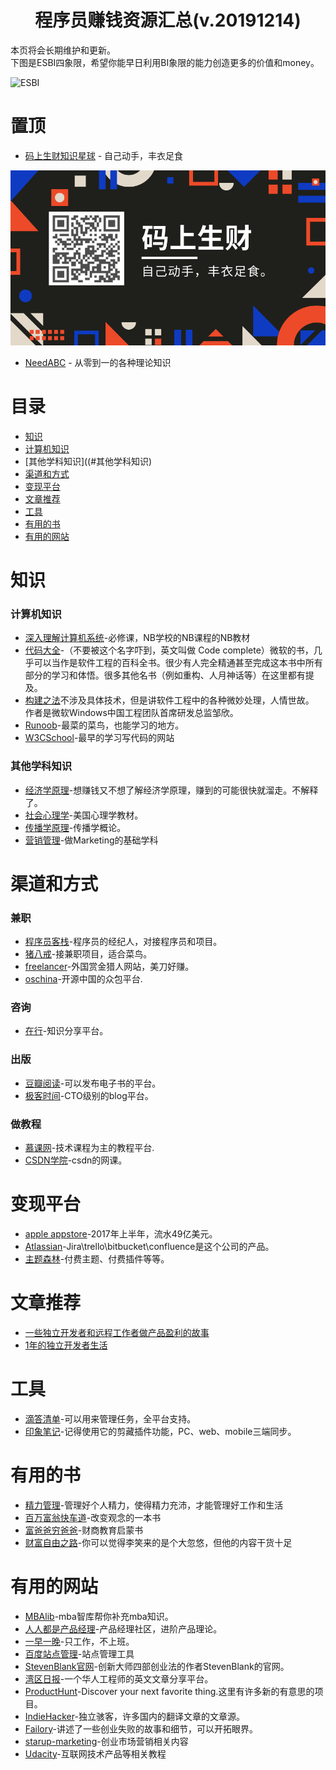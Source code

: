 <h1 align="center">程序员赚钱资源汇总(v.20191214)</h1>

本页将会长期维护和更新。  
下图是ESBI四象限，希望你能早日利用BI象限的能力创造更多的价值和money。  

![ESBI](http://arijitghosh.com/uploads/3/9/3/0/3930825/5922274_orig.jpg)


# 置顶



- [码上生财知识星球](https://t.zsxq.com/aamMJYz) - 自己动手，丰衣足食

![码上生财](progrmb.png)

- [NeedABC](https://www.needabc.com) - 从零到一的各种理论知识


# 目录



- [知识](#知识)
- [计算机知识](#计算机知识)
- [其他学科知识]((#其他学科知识)
- [渠道和方式](#渠道和方式)
- [变现平台](#变现平台)
- [文章推荐](#文章推荐)
- [工具](#工具)
- [有用的书](#有用的书)
- [有用的网站](#有用的网站)
# 知识

### 计算机知识

- [深入理解计算机系统](https://book.douban.com/subject/1896753/)-必修课，NB学校的NB课程的NB教材   
- [代码大全](https://book.douban.com/subject/1951158/)-（不要被这个名字吓到，英文叫做 Code complete）微软的书，几乎可以当作是软件工程的百科全书。很少有人完全精通甚至完成这本书中所有部分的学习和体悟。很多其他名书（例如重构、人月神话等）在这里都有提及。
- [构建之法](https://book.douban.com/subject/25965995/)不涉及具体技术，但是讲软件工程中的各种微妙处理，人情世故。   
作者是微软Windows中国工程团队首席研发总监邹欣。   
- [Runoob](http://www.runoob.com/)-最菜的菜鸟，也能学习的地方。   
- [W3CSchool](https://www.w3cschool.cn/)-最早的学习写代码的网站

### 其他学科知识
- [经济学原理](https://book.douban.com/subject/26435630/)-想赚钱又不想了解经济学原理，赚到的可能很快就溜走。不解释了。 
- [社会心理学](https://book.douban.com/subject/1476651/)-美国心理学教材。
- [传播学原理](https://book.douban.com/subject/5360659/)-传播学概论。
- [营销管理](https://book.douban.com/subject/26879263/)-做Marketing的基础学科

# 渠道和方式
### 兼职

- [程序员客栈](https://www.proginn.com/)-程序员的经纪人，对接程序员和项目。
- [猪八戒](https://www.zbj.com/)-接兼职项目，适合菜鸟。
- [freelancer](http://freelancer.com)-外国赏金猎人网站，美刀好赚。   
- [oschina](https://zb.oschina.net/)-开源中国的众包平台.

### 咨询

- [在行](http://www.zaih.com/)-知识分享平台。

### 出版

- [豆瓣阅读](http://read.douban.com/)-可以发布电子书的平台。   
- [极客时间](https://time.geekbang.org/)-CTO级别的blog平台。

### 做教程
- [慕课网](https://www.imooc.com/)-技术课程为主的教程平台.   
- [CSDN学院](https://edu.csdn.net/)-csdn的网课。

# 变现平台

- [apple appstore](https://www.apple.com/ios/app-store/)-2017年上半年，流水49亿美元。   
- [Atlassian](https://www.atlassian.com)-Jira\trello\bitbucket\confluence是这个公司的产品。
- [主题森林](https://themeforest.net)-付费主题、付费插件等等。


# 文章推荐

- [一些独立开发者和远程工作者做产品盈利的故事](https://www.diycode.cc/topics/964)
- [1年的独立开发者生活](https://mp.weixin.qq.com/s/aTZ8jW26hOYFFb2GGd9MmQ)


# 工具
- [滴答清单](http://dida365.com)-可以用来管理任务，全平台支持。
- [印象笔记](http://www.yinxiang.com)-记得使用它的剪藏插件功能，PC、web、mobile三端同步。


# 有用的书
- [精力管理](https://book.douban.com/subject/26879263/)-管理好个人精力，使得精力充沛，才能管理好工作和生活
- [百万富翁快车道](https://book.douban.com/subject/27041645/)-改变观念的一本书
- [富爸爸穷爸爸](https://book.douban.com/subject/1033778/)-财商教育启蒙书   
- [财富自由之路](https://book.douban.com/subject/27094706/)-你可以觉得李笑来的是个大忽悠，但他的内容干货十足


# 有用的网站
- [MBAlib](http://wiki.mbalib.com/wiki/%E9%A6%96%E9%A1%B5)-mba智库帮你补充mba知识。
- [人人都是产品经理](http://woshipm.com)-产品经理社区，进阶产品理论。
- [一早一晚](http://www.yizaoyiwan.com)-只工作，不上班。
- [百度站点管理](https://ziyuan.baidu.com/site)-站点管理工具
- [StevenBlank官网](http://stevenblank.com)-创新大师四部创业法的作者StevenBlank的官网。
- [湾区日报](http://wanqu.co)-一个华人工程师的英文文章分享平台。
- [ProductHunt](https://www.producthunt.com/)-Discover your next favorite thing.这里有许多新的有意思的项目。  
- [IndieHacker](https://www.indiehackers.com/)-独立骇客，许多国内的翻译文章的文章源。
- [Failory](https://www.failory.com)-讲述了一些创业失败的故事和细节，可以开拓眼界。
- [starup-marketing](http://www.startup-marketing.com/the-startup-pyramid/)-创业市场营销相关内容
- [Udacity](http://cn.udacity.com)-互联网技术产品等相关教程